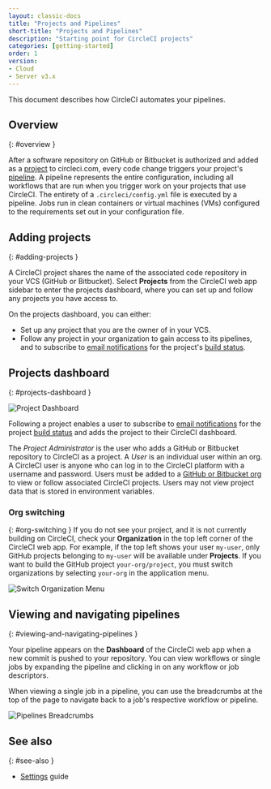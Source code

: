 ```yaml
---
layout: classic-docs
title: "Projects and Pipelines"
short-title: "Projects and Pipelines"
description: "Starting point for CircleCI projects"
categories: [getting-started]
order: 1
version:
- Cloud
- Server v3.x
---
```


This document describes how CircleCI automates your pipelines.

## Overview
{: #overview }

After a software repository on GitHub or Bitbucket is authorized and added as a [project]({{site.baseurl}}/2.0/concept/#projects) to circleci.com, every code change triggers your project's [pipeline]({{site.baseurl}}/2.0/concepts/#pipelines). A pipeline represents the entire configuration, including all workflows that are run when you trigger work on your projects that use CircleCI. The entirety of a `.circleci/config.yml` file is executed by a pipeline. Jobs run in clean containers or virtual machines (VMs) configured to the requirements set out in your configuration file.

## Adding projects
{: #adding-projects }

A CircleCI project shares the name of the associated code repository in your VCS (GitHub or Bitbucket). Select **Projects** from the CircleCI web app sidebar to enter the projects dashboard, where you can set up and follow any projects you have access to.

On the projects dashboard, you can either:
* Set up any project that you are the owner of in your VCS.
* Follow any project in your organization to gain access to its pipelines, and to subscribe to [email notifications]({{site.baseurl}}/2.0/notifications/) for the project's [build status]({{site.baseurl}}/2.0/status/).

## Projects dashboard
{: #projects-dashboard }

![Project Dashboard]({{site.baseurl}}/assets/img/docs/CircleCI-2.0-setup-project-circle101_cloud.png)

Following a project enables a user to subscribe to [email notifications]({{site.baseurl}}/2.0/notifications/) for the project [build status]({{site.baseurl}}/2.0/status/) and adds the project to their CircleCI dashboard.

The *Project Administrator* is the user who adds a GitHub or Bitbucket repository to CircleCI as a project. A *User* is an individual user within an org. A CircleCI user is anyone who can log in to the CircleCI platform with a username and password. Users must be added to a [GitHub or Bitbucket org]({{site.baseurl}}/2.0/gh-bb-integration/) to view or follow associated CircleCI projects. Users may not view project data that is stored in environment variables.

### Org switching
{: #org-switching }
If you do not see your project, and it is not currently building on CircleCI, check your **Organization** in the top left corner of the CircleCI web app. For example, if the top left shows your user `my-user`, only GitHub projects belonging to `my-user` will be available under **Projects**. If you want to build the GitHub project `your-org/project`, you must switch organizations by selecting `your-org` in the application menu.

![Switch Organization Menu]({{site.baseurl}}/assets/img/docs/org-centric-ui_newui.png)

## Viewing and navigating pipelines
{: #viewing-and-navigating-pipelines }

Your pipeline appears on the **Dashboard** of the CircleCI web app when a new commit is pushed to your repository. You can view workflows or single jobs by expanding the pipeline and clicking in on any workflow or job descriptors.

When viewing a single job in a pipeline, you can use the breadcrumbs at the top of the page to navigate back to a job's respective workflow or pipeline.

![Pipelines Breadcrumbs]({{site.baseurl}}/assets/img/docs/pipeline-breadcrumbs.png)

## See also
{: #see-also }

- [Settings]({{site.baseurl}}/2.0/settings) guide
